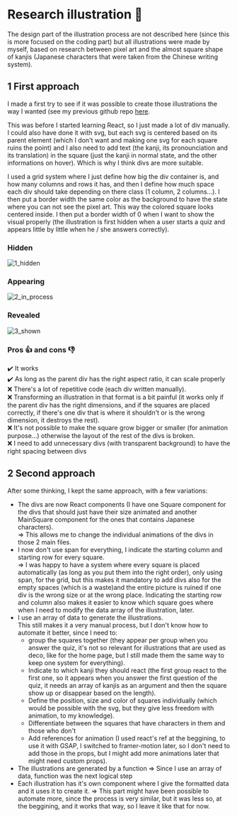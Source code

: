 # Research illustration 🎨

The design part of the illustration process are not described here (since this is more focused on the coding part) but all illustrations were made by myself, based on research between pixel art and the almost square shape of kanjis (Japanese characters that were taken from the Chinese writing system).

## 1️ First approach 

I made a first try to see if it was possible to create those illustrations the way I wanted (see my previous github repo [here](https://github.com/ludivineConstanti/pixiji_test_visual/blob/main/html/index.html).  

This was before I started learning React, so I just made a lot of div manually. I could also have done it with svg, but each svg is centered based on its parent element (which I don't want and making one svg for each square ruins the point) and I also need to add text (the kanji, its pronounciation and its translation) in the square (just the kanji in normal state, and the other informations on hover). Which is why I think divs are more suitable.

I used a grid system where I just define how big the div container is, and how many columns and rows it has, and then I define how much space each div should take depending on there class (1 column, 2 columns...). I then put a border width the same color as the background to have the state where you can not see the pixel art. This way the colored square looks centered inside. I then put a border width of 0 when I want to show the visual properly (the illustration is first hidden when a user starts a quiz and appears little by little when he / she answers correctly).

### Hidden
![1_hidden](https://user-images.githubusercontent.com/24965333/111910251-e9446800-8a60-11eb-8500-1861a90fe43a.png)

### Appearing
![2_in_process](https://user-images.githubusercontent.com/24965333/111910263-f6f9ed80-8a60-11eb-868f-11cff79d58a9.png)

### Revealed
![3_shown](https://user-images.githubusercontent.com/24965333/111910271-feb99200-8a60-11eb-91e9-9f7ed6790ab7.png)

### Pros 👍 and cons 👎
✔️ It works  
✔️ As long as the parent div has the right aspect ratio, it can scale properly  
❌ There's a lot of repetitive code (each div written manually).  
❌ Transforming an illustration in that format is a bit painful (it works only if the parent div has the right dimensions, and if the squares are placed correctly, if there's one div that is where it shouldn't or is the wrong dimension, it destroys the rest).  
❌ It's not possible to make the square grow bigger or smaller (for animation purpose...) otherwise the layout of the rest of the divs is broken.  
❌ I need to add unnecessary divs (with transparent background) to have the right spacing between divs

## 2️ Second approach

After some thinking, I kept the same approach, with a few variations:
* The divs are now React components (I have one Square component for the divs that should just have their size animated and another MainSquare component for the ones that contains Japanese characters).  
=> This allows me to change the individual animations of the divs in those 2 main files.
* I now don't use span for everything, I indicate the starting column and starting row for every square.  
=> I was happy to have a system where every square is placed automatically (as long as you put them into the right order), only using span, for the grid, but this makes it mandatory to add divs also for the empty spaces (which is a waste)and the entire picture is ruined if one div is the wrong size or at the wrong place. Indicating the starting row and column also makes it easier to know which square goes where when I need to modify the data array of the illustration, later.
* I use an array of data to generate the illustrations.  
This still makes it a very manual process, but I don't know how to automate it better, since I need to: 
  * group the squares together (they appear per group when you answer the quiz, it's not so relevant for illustrations that are used as deco, like for the home page, but I still made them the same way to keep one system for everything).
  * Indicate to which kanji they should react (the first group react to the first one, so it appears when you answer the first question of the quiz, it needs an array of kanjis as an argument and then the square show up or disappear based on the length).
  * Define the position, size and color of squares individually (which would be possible with the svg, but they give less freedom with animation, to my knowledge).
  * Differentiate between the squares that have characters in them and those who don't
  * Add references for animation (I used react's ref at the beggining, to use it with GSAP, I switched to framer-motion later, so I don't need to add those in the props, but I might add more animations later that might need custom props).
* The illustrations are generated by a function
=> Since I use an array of data, function was the next logical step
* Each illustration has it's own component where I give the formatted data and it uses it to create it.
=> This part might have been possible to automate more, since the process is very similar, but it was less so, at the beggining, and it works that way, so I leave it like that for now.
